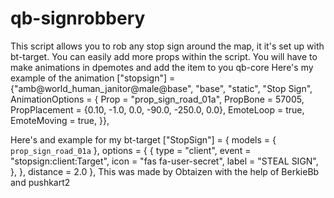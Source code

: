 # qb-signrobbery
 This script allows you to rob any stop sign around the map, it it's set up with bt-target.
You can easily add more props within the script.
You will have to make animations in dpemotes and add the item to you qb-core
Here's my example of the animation 
["stopsign"] = {"amb@world_human_janitor@male@base", "base", "static", "Stop Sign", AnimationOptions =
   {
       Prop = "prop_sign_road_01a",
       PropBone = 57005,
       PropPlacement = {0.10, -1.0, 0.0, -90.0, -250.0, 0.0},
       EmoteLoop = true,
       EmoteMoving = true,
   }},

Here's and example for my bt-target 
    ["StopSign"] = {
        models = {
            `prop_sign_road_01a`
        },
        options = {
            {
                type = "client",
                event = "stopsign:client:Target",
                icon = "fas fa-user-secret",
                label = "STEAL SIGN",
            },
        },
        distance = 2.0
    },
This was made by Obtaizen with the help of BerkieBb and pushkart2
